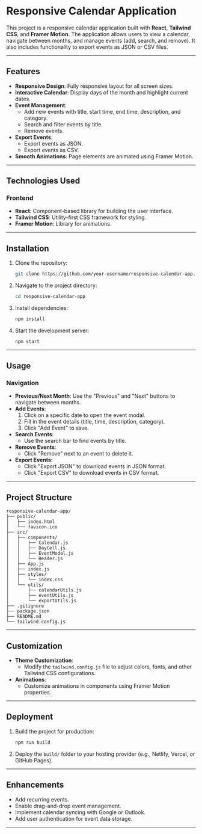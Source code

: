 # Responsive Calendar Application

This project is a responsive calendar application built with **React**, **Tailwind CSS**, and **Framer Motion**. The application allows users to view a calendar, navigate between months, and manage events (add, search, and remove). It also includes functionality to export events as JSON or CSV files.

---

## Features

- **Responsive Design**: Fully responsive layout for all screen sizes.
- **Interactive Calendar**: Display days of the month and highlight current dates.
- **Event Management**:
  - Add new events with title, start time, end time, description, and category.
  - Search and filter events by title.
  - Remove events.
- **Export Events**:
  - Export events as JSON.
  - Export events as CSV.
- **Smooth Animations**: Page elements are animated using Framer Motion.

---

## Technologies Used

### Frontend
- **React**: Component-based library for building the user interface.
- **Tailwind CSS**: Utility-first CSS framework for styling.
- **Framer Motion**: Library for animations.

---

## Installation

1. Clone the repository:
   ```bash
   git clone https://github.com/your-username/responsive-calendar-app.git
   ```

2. Navigate to the project directory:
   ```bash
   cd responsive-calendar-app
   ```

3. Install dependencies:
   ```bash
   npm install
   ```

4. Start the development server:
   ```bash
   npm start
   ```

---

## Usage

### Navigation
- **Previous/Next Month**: Use the "Previous" and "Next" buttons to navigate between months.
- **Add Events**:
  1. Click on a specific date to open the event modal.
  2. Fill in the event details (title, time, description, category).
  3. Click "Add Event" to save.
- **Search Events**:
  - Use the search bar to find events by title.
- **Remove Events**:
  - Click "Remove" next to an event to delete it.
- **Export Events**:
  - Click "Export JSON" to download events in JSON format.
  - Click "Export CSV" to download events in CSV format.

---

## Project Structure

```
responsive-calendar-app/
├── public/
│   ├── index.html
│   └── favicon.ico
├── src/
│   ├── components/
│   │   ├── Calendar.js
│   │   ├── DayCell.js
│   │   ├── EventModal.js
│   │   └── Header.js
│   ├── App.js
│   ├── index.js
│   ├── styles/
│   │   └── index.css
│   └── utils/
│       ├── calendarUtils.js
│       ├── eventUtils.js
│       └── exportUtils.js
├── .gitignore
├── package.json
├── README.md
└── tailwind.config.js
```

---

## Customization

- **Theme Customization**:
  - Modify the `tailwind.config.js` file to adjust colors, fonts, and other Tailwind CSS configurations.
- **Animations**:
  - Customize animations in components using Framer Motion properties.

---

## Deployment

1. Build the project for production:
   ```bash
   npm run build
   ```

2. Deploy the `build/` folder to your hosting provider (e.g., Netlify, Vercel, or GitHub Pages).

---

## Enhancements

- Add recurring events.
- Enable drag-and-drop event management.
- Implement calendar syncing with Google or Outlook.
- Add user authentication for event data storage.

---



